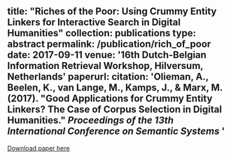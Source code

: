 title: "Riches of the Poor: Using Crummy Entity Linkers for Interactive Search in Digital
Humanities"
collection: publications
type: abstract
permalink: /publication/rich_of_poor
date: 2017-09-11
venue: '16th Dutch-Belgian Information Retrieval
Workshop, Hilversum, Netherlands'
paperurl: 
citation: 'Olieman, A., Beelen, K., van Lange, M., Kamps, J., & Marx, M. (2017). &quot;Good Applications for Crummy Entity Linkers? The Case of Corpus Selection in Digital Humanities.&quot; <i>Proceedings of the 13th International Conference on Semantic Systems </i>'
---

[Download paper here](https://pure.uva.nl/ws/files/18995081/DIR2017_riches_poor.pdf)
